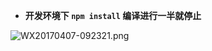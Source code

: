 * **开发环境下 `npm install` 编译进行一半就停止**    

![WX20170407-092321.png](https://bitbucket.org/repo/oE6yEX/images/3794077934-WX20170407-092321.png)
